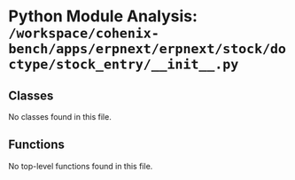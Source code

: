 # Python Module Analysis: `/workspace/cohenix-bench/apps/erpnext/erpnext/stock/doctype/stock_entry/__init__.py`

## Classes

No classes found in this file.


## Functions

No top-level functions found in this file.
